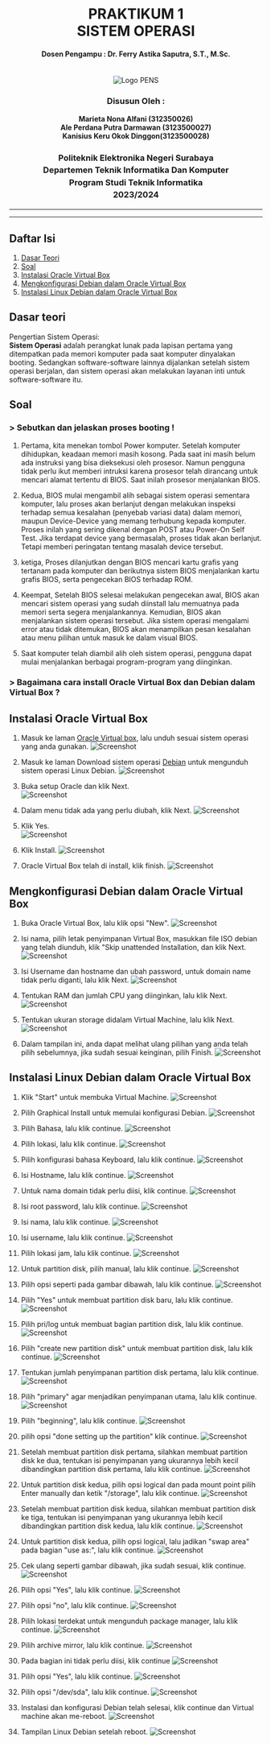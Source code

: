 <div align="center">
  <h1 style="text-align: center;font-weight: bold">PRAKTIKUM 1<br>SISTEM OPERASI</h1>
  <h4 style="text-align: center;">Dosen Pengampu : Dr. Ferry Astika Saputra, S.T., M.Sc.</h4>
</div>
<br />
<div align="center">
  <img src="https://upload.wikimedia.org/wikipedia/id/4/44/Logo_PENS.png" alt="Logo PENS">
  <h3 style="text-align: center;">Disusun Oleh : </h3>
  <p style="text-align: center;">
    <strong>Marieta Nona Alfani (312350026) </strong><br>
    <strong>Ale Perdana Putra Darmawan (3123500027) </strong><br>
    <strong>Kanisius Keru Okok Dinggon(3123500028)</strong>
  </p>
<h3 style="text-align: center;line-height: 1.5">Politeknik Elektronika Negeri Surabaya<br>Departemen Teknik Informatika Dan Komputer<br>Program Studi Teknik Informatika<br>2023/2024</h3>
  <hr><hr>
</div>

## Daftar Isi
1. [Dasar Teori](#Dasar-teori)
2. [Soal](#soal)
3. [Instalasi Oracle Virtual Box](#Instalasi-Oracle-Virtual-Box)
4. [Mengkonfigurasi Debian dalam Oracle Virtual Box](#Mengkonfigurasi-Debian-dalam-Oracle-Virtual-Box)
5. [Instalasi Linux Debian dalam Oracle Virtual Box](#Instalasi-Linux-Debian-dalam-Oracle-Virtual-Box)

## Dasar teori
Pengertian Sistem Operasi:</br>
<strong>Sistem Operasi</strong> adalah perangkat lunak pada lapisan pertama yang ditempatkan pada memori komputer pada saat komputer dinyalakan booting. Sedangkan software-software lainnya dijalankan setelah sistem operasi berjalan, dan sistem operasi akan melakukan layanan inti untuk software-software itu.

## Soal
#### <h3> > Sebutkan dan jelaskan proses booting !</h3>
1. Pertama, kita menekan tombol Power komputer. Setelah komputer dihidupkan, keadaan memori masih kosong. Pada saat ini masih belum ada instruksi yang bisa dieksekusi oleh prosesor. Namun pengguna tidak perlu ikut memberi intruksi karena prosesor telah dirancang untuk mencari alamat tertentu di BIOS. Saat inilah prosesor menjalankan BIOS.

2. Kedua, BIOS mulai mengambil alih sebagai sistem operasi sementara komputer, lalu proses akan berlanjut dengan melakukan inspeksi terhadap semua kesalahan (penyebab variasi data) dalam memori, maupun Device-Device yang memang terhubung kepada komputer. Proses inilah yang sering dikenal dengan POST atau Power-On Self Test. Jika terdapat device yang bermasalah, proses tidak akan berlanjut. Tetapi memberi peringatan tentang masalah device tersebut.

3. ketiga, Proses dilanjutkan dengan BIOS mencari kartu grafis yang tertanam pada komputer dan berikutnya sistem BIOS menjalankan kartu grafis BIOS, serta pengecekan BIOS terhadap ROM.

4. Keempat, Setelah BIOS selesai melakukan pengecekan awal, BIOS akan mencari sistem operasi yang sudah diinstall lalu memuatnya pada memori serta segera menjalankannya. Kemudian, BIOS akan menjalankan sistem operasi tersebut. Jika sistem operasi mengalami error atau tidak ditemukan, BIOS akan menampilkan pesan kesalahan atau menu pilihan untuk masuk ke dalam visual BIOS.

5. Saat komputer telah diambil alih oleh sistem operasi, pengguna dapat mulai menjalankan berbagai program-program yang diinginkan.

#### <h3> > Bagaimana cara install Oracle Virtual Box dan Debian dalam Virtual Box ?</h3>

## Instalasi Oracle Virtual Box
1. Masuk ke laman [Oracle Virtual box](https://www.virtualbox.org/wiki/Downloads), lalu unduh sesuai sistem operasi yang anda gunakan.
![Screenshot](Assets/1.png)

2. Masuk ke laman Download sistem operasi [Debian](https://www.debian.org/download) untuk mengunduh sistem operasi Linux Debian.
![Screenshot](Assets//2.png)

3. Buka setup Oracle dan klik Next.</br>
![Screenshot](Assets/3.png)

4. Dalam menu tidak ada yang perlu diubah, klik Next.
![Screenshot](Assets/4.png)

5. Klik Yes.</br>
![Screenshot](Assets/5.png)

6. Klik Install.
![Screenshot](Assets/6.png)

7. Oracle Virtual Box telah di install, klik finish.
![Screenshot](Assets/7.png)

## Mengkonfigurasi Debian dalam Oracle Virtual Box
1. Buka Oracle Virtual Box, lalu klik opsi "New".
![Screenshot](Assets/8.png)

2. Isi nama, pilih letak penyimpanan Virtual Box, masukkan file ISO debian yang telah diunduh, klik "Skip unattended Installation, dan klik Next.
![Screenshot](Assets/9.png)

3. Isi Username dan hostname dan ubah password, untuk domain name tidak perlu diganti, lalu klik Next. 
![Screenshot](Assets/10.png)

4. Tentukan RAM dan jumlah CPU yang diinginkan, lalu klik Next.
![Screenshot](Assets/11.png)

5. Tentukan ukuran storage didalam Virtual Machine, lalu klik Next.
![Screenshot](Assets/12.png)

6. Dalam tampilan ini, anda dapat melihat ulang pilihan yang anda telah pilih sebelumnya, jika sudah sesuai keinginan, pilih Finish.
![Screenshot](Assets/13.png)

## Instalasi Linux Debian dalam Oracle Virtual Box
1. Klik "Start" untuk membuka Virtual Machine.
![Screenshot](Assets/14a.png)

2. Pilih Graphical Install untuk memulai konfigurasi Debian.
![Screenshot](Assets/15.png)

3. Pilih Bahasa, lalu klik continue.
![Screenshot](Assets/16.png)

4. Pilih lokasi, lalu klik continue.
![Screenshot](Assets/17.png)

5. Pilih konfigurasi bahasa Keyboard, lalu klik continue.
![Screenshot](Assets/18.png)

6. Isi Hostname, lalu klik continue.
![Screenshot](Assets/19.png)

7. Untuk nama domain tidak perlu diisi, klik continue.
![Screenshot](Assets/20.png)

8. Isi root password, lalu klik continue.
![Screenshot](Assets/21.png)

9. Isi nama, lalu klik continue.
![Screenshot](Assets/22.png)

10. Isi username, lalu klik continue.
![Screenshot](Assets/23.png)

11. Pilih lokasi jam, lalu klik continue.
![Screenshot](Assets/24.png)

12. Untuk partition disk, pilih manual, lalu klik continue.
![Screenshot](Assets/25.png)

13. Pilih opsi seperti pada gambar dibawah, lalu klik continue.
![Screenshot](Assets/26.png)

14. Pilih "Yes" untuk membuat partition disk baru, lalu klik continue.
![Screenshot](Assets/27.png)

15. Pilih pri/log untuk membuat bagian partition disk, lalu klik continue.
![Screenshot](Assets/28.png)

16. Pilih "create new partition disk" untuk membuat partition disk, lalu klik continue.
![Screenshot](Assets/29.png)

17. Tentukan jumlah penyimpanan partition disk pertama, lalu klik continue.
![Screenshot](Assets/30.png)

18. Pilih "primary" agar menjadikan penyimpanan utama, lalu klik continue.
![Screenshot](Assets/31.png)

19. Pilih "beginning", lalu klik continue.
![Screenshot](Assets/32.png)

20. pilih opsi "done setting up the partition" klik continue.
![Screenshot](Assets/33.png)

21. Setelah membuat partition disk pertama, silahkan membuat partition disk ke dua, tentukan isi penyimpanan yang ukurannya lebih kecil dibandingkan partition disk pertama, lalu klik continue.
![Screenshot](Assets/34.png)

22. Untuk partition disk kedua, pilih opsi logical dan pada mount point pilih Enter manually dan ketik "/storage", lalu klik continue.
![Screenshot](Assets/35.png)

23. Setelah membuat partition disk kedua, silahkan membuat partition disk ke tiga, tentukan isi penyimpanan yang ukurannya lebih kecil dibandingkan partition disk kedua, lalu klik continue.
![Screenshot](Assets/36.png)

24. Untuk partition disk kedua, pilih opsi logical, lalu jadikan "swap area" pada bagian "use as:", lalu klik continue.
![Screenshot](Assets/37.png)

25. Cek ulang seperti gambar dibawah, jika sudah sesuai, klik continue.
![Screenshot](Assets/38.png)

26. Pilih opsi "Yes", lalu klik continue.
![Screenshot](Assets/39.png)

27. Pilih opsi "no", lalu klik continue.
![Screenshot](Assets/40.png)

28. Pilih lokasi terdekat untuk mengunduh package manager, lalu klik continue.
![Screenshot](Assets/41.png)

29. Pilih archive mirror, lalu klik continue.
![Screenshot](Assets/42.png)

30. Pada bagian ini tidak perlu diisi, klik continue
![Screenshot](Assets/43.png)

31. Pilih opsi "Yes", lalu klik continue.
![Screenshot](Assets/44.png)

32. Pilih opsi "/dev/sda", lalu klik continue.
![Screenshot](Assets/45.png)

33. Instalasi dan konfigurasi Debian telah selesai, klik continue dan Virtual machine akan me-reboot. 
![Screenshot](Assets/46.png)

34. Tampilan Linux Debian setelah reboot.
![Screenshot](Assets/47.png)

